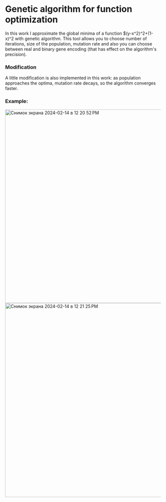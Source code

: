 # Genetic algorithm for function optimization
In this work I approximate the global minima of a function $(y-x^2)^2+(1-x)^2 with genetic algorithm. This tool allows you to choose number of iterations, size of the population,
mutation rate and also you can choose between real and binary gene encoding (that has effect on the algorithm's precision). 
### Modification
A little modification is also implemented in this work: as population approaches the optima, mutation rate decays, so the algorithm converges faster.
### Example:
<img width="626" alt="Снимок экрана 2024-02-14 в 12 20 52 PM" src="https://github.com/sastsy/genetic-ai/assets/53853716/ecdf35e1-12cf-4944-8c79-52b5be144cf3"><br>
<img width="628" alt="Снимок экрана 2024-02-14 в 12 21 25 PM" src="https://github.com/sastsy/genetic-ai/assets/53853716/8dd5745d-553c-4e05-a3e9-4b4f27c493af">
